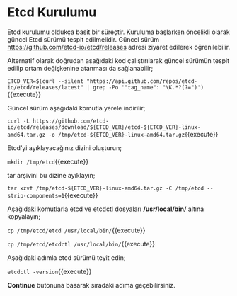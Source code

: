 # Etcd Kurulumu

Etcd kurulumu oldukça basit bir süreçtir. Kuruluma başlarken öncelikli olarak güncel Etcd sürümü tespit edilmelidir. Güncel sürüm https://github.com/etcd-io/etcd/releases adresi ziyaret edilerek öğrenilebilir.

Alternatif olarak doğrudan aşağıdaki kod çalıştırılarak güncel sürümün tespit edilip ortam değişkenine atanması da sağlanabilir;

`ETCD_VER=$(curl --silent "https://api.github.com/repos/etcd-io/etcd/releases/latest" | grep -Po '"tag_name": "\K.*?(?=")')`{{execute}}

Güncel sürüm aşağıdaki komutla yerele indirilir;

`curl -L https://github.com/etcd-io/etcd/releases/download/${ETCD_VER}/etcd-${ETCD_VER}-linux-amd64.tar.gz -o /tmp/etcd-${ETCD_VER}-linux-amd64.tar.gz`{{execute}}

Etcd’yi ayıklayacağınız dizini oluşturun;

`mkdir /tmp/etcd`{{execute}}

tar arşivini bu dizine ayıklayın;

`tar xzvf /tmp/etcd-${ETCD_VER}-linux-amd64.tar.gz -C /tmp/etcd --strip-components=1`{{execute}}

Aşağıdaki komutlarla etcd ve etcdctl dosyaları **/usr/local/bin/** altına kopyalayın;

`cp /tmp/etcd/etcd /usr/local/bin/`{{execute}}

`cp /tmp/etcd/etcdctl /usr/local/bin/`{{execute}}

Aşağıdaki adımla etcd sürümü teyit edin;

`etcdctl -version`{{execute}}

**Continue** butonuna basarak sıradaki adıma geçebilirsiniz.
